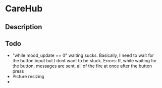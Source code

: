 # CareHub
## Description

## Todo
* "while mood_update == 0" waiting sucks. Basically, I need to wait for the button input but I dont want to be stuck. Errors: If, while waiting for the button, messages are sent, all of the fire at once after the button press
* Picture resizing
* 
